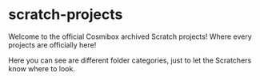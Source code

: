 # scratch-projects
Welcome to the official Cosmibox archived Scratch projects! Where every projects are officially here!

Here you can see are different folder categories, just to let the Scratchers know where to look.
